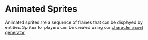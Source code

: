 # Animated Sprites

Animated sprites are a sequence of frames that can be displayed by entities. Sprites for players can be created using our [character asset generator](../asset-creator/characters.md)